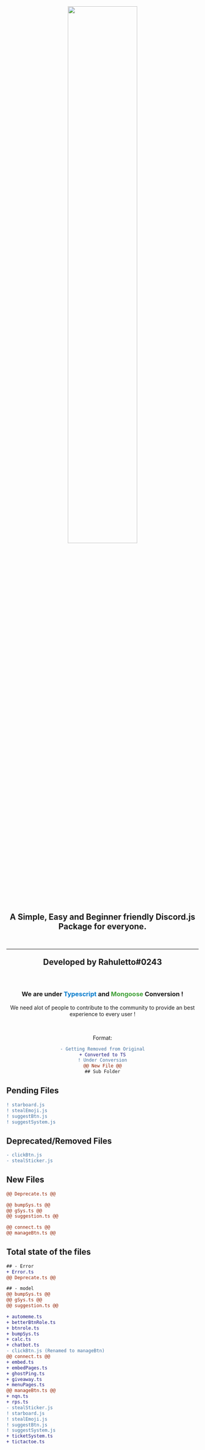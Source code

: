 <div align="center"><img style="width: 60%" src="https://user-images.githubusercontent.com/71836991/151350002-7a6885d1-b340-4b01-860a-0c0e9dc1d026.png"></div>

<h2 align="center">A Simple, Easy and Beginner friendly Discord.js Package for everyone.
   <br>
   <br>
   
   ------------------
   
   Developed by Rahuletto#0243</h2>

<br>
<div align="center">

   <h3>We are under <span style='color: #007acc'>Typescript</span> and <span style="color: #3fa037">Mongoose</span> Conversion !</h3>

We need alot of people to contribute to the community to provide an best experience to every user !

   <br>

Format:

```diff
- Getting Removed from Original
+ Converted to TS
! Under Conversion
@@ New File @@
## Sub Folder
```

</div>

## Pending Files

```diff
! starboard.js
! stealEmoji.js
! suggestBtn.js
! suggestSystem.js
```

## Deprecated/Removed Files

```diff
- clickBtn.js
- stealSticker.js
```

## New Files

```diff
@@ Deprecate.ts @@

@@ bumpSys.ts @@
@@ gSys.ts @@
@@ suggestion.ts @@

@@ connect.ts @@
@@ manageBtn.ts @@
```

## Total state of the files

```diff
## - Error
+ Error.ts
@@ Deprecate.ts @@

## - model
@@ bumpSys.ts @@
@@ gSys.ts @@
@@ suggestion.ts @@

+ automeme.ts
+ betterBtnRole.ts
+ btnrole.ts
+ bumpSys.ts
+ calc.ts
+ chatbot.ts
- clickBtn.js (Renamed to manageBtn)
@@ connect.ts @@
+ embed.ts
+ embedPages.ts
+ ghostPing.ts
+ giveaway.ts
+ menuPages.ts
@@ manageBtn.ts @@
+ nqn.ts
+ rps.ts
- stealSticker.js
! starboard.js
! stealEmoji.js
! suggestBtn.js
! suggestSystem.js
+ ticketSystem.ts
+ tictactoe.ts
```
